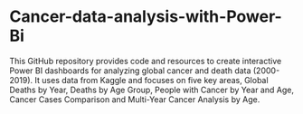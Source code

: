 # Cancer-data-analysis-with-Power-Bi
This GitHub repository provides code and resources to create interactive Power BI dashboards for analyzing global cancer and death data (2000-2019). It uses data from Kaggle and focuses on five key areas, Global Deaths by Year, Deaths by Age Group, People with Cancer by Year and Age, Cancer Cases Comparison and Multi-Year Cancer Analysis by Age.
